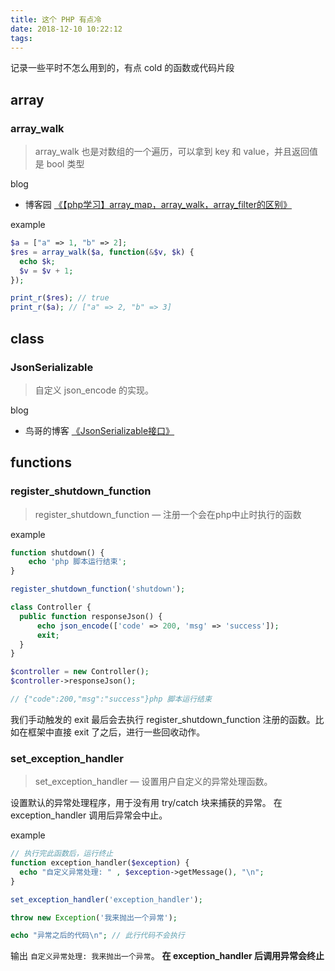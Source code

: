 ```yaml
---
title: 这个 PHP 有点冷
date: 2018-12-10 10:22:12
tags:
---
```



记录一些平时不怎么用到的，有点 cold 的函数或代码片段

## array

### array_walk

> array_walk 也是对数组的一个遍历，可以拿到 key 和 value，并且返回值是 bool 类型

blog
- 博客园 [《【php学习】array_map，array_walk，array_filter的区别》](https://www.cnblogs.com/lhat/p/5882431.html)

example
```php
$a = ["a" => 1, "b" => 2];
$res = array_walk($a, function(&$v, $k) {
  echo $k;
  $v = $v + 1;
});

print_r($res); // true
print_r($a); // ["a" => 2, "b" => 3]
```

## class

### JsonSerializable

> 自定义 json_encode 的实现。

blog
- 鸟哥的博客 [《JsonSerializable接口》](http://www.laruence.com/2011/10/10/2204.html) 

## functions

### register_shutdown_function

> register_shutdown_function — 注册一个会在php中止时执行的函数

example
```php
function shutdown() {
    echo 'php 脚本运行结束';
}

register_shutdown_function('shutdown');

class Controller {
  public function responseJson() {
      echo json_encode(['code' => 200, 'msg' => 'success']);
      exit;
  }
}

$controller = new Controller();
$controller->responseJson();

// {"code":200,"msg":"success"}php 脚本运行结束
```

我们手动触发的 exit 最后会去执行 register_shutdown_function 注册的函数。比如在框架中直接 exit 了之后，进行一些回收动作。

### set_exception_handler

> set_exception_handler — 设置用户自定义的异常处理函数。

设置默认的异常处理程序，用于没有用 try/catch 块来捕获的异常。 在 exception_handler 调用后异常会中止。

example
```php
// 执行完此函数后，运行终止
function exception_handler($exception) {
  echo "自定义异常处理: " , $exception->getMessage(), "\n";
}

set_exception_handler('exception_handler');

throw new Exception('我来抛出一个异常');

echo "异常之后的代码\n"; // 此行代码不会执行
```  
输出 `自定义异常处理: 我来抛出一个异常`。 **在 exception_handler 后调用异常会终止**
